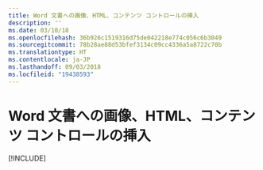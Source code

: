 ```yaml
---
title: Word 文書への画像、HTML、コンテンツ コントロールの挿入
description: ''
ms.date: 03/10/18
ms.openlocfilehash: 36b926c1519316d75de042218e774c056c6b3049
ms.sourcegitcommit: 78b28ae88d53bfef3134c09cc4336a5a8722c70b
ms.translationtype: HT
ms.contentlocale: ja-JP
ms.lasthandoff: 09/03/2018
ms.locfileid: "19438593"
---
```

# <a name="insert-images-html-and-content-controls-in-word-documents"></a>Word 文書への画像、HTML、コンテンツ コントロールの挿入

[!INCLUDE[](../includes/word-tutorial-format-text.md)]
